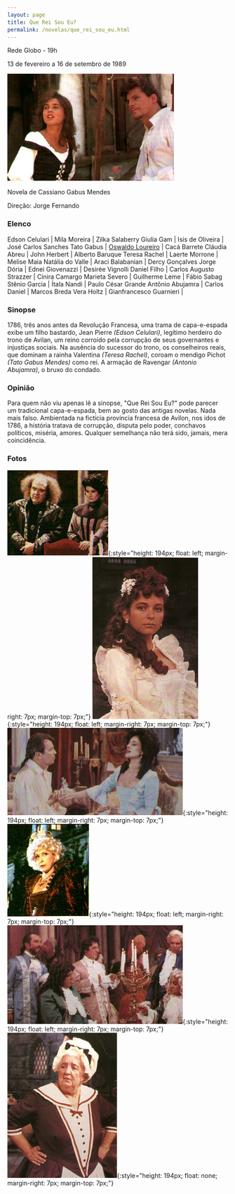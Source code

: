 ```yaml
---
layout: page
title: Que Rei Sou Eu?
permalink: /novelas/que_rei_sou_eu.html
---
```


Rede Globo - 19h

13 de fevereiro a 16 de setembro de 1989 

![Que Rei Sou Eu?](/novelas/img/que_rei_sou_eu_edson_e_giulia_gam.jpg)

Novela de Cassiano Gabus Mendes

Direção: Jorge Fernando

### Elenco

Edson Celulari | Mila Moreira | Zilka Salaberry
Giulia Gam | Isis de Oliveira | José Carlos Sanches
Tato Gabus | [Oswaldo Loureiro](/novelas/oswaldo_loureiro.html) | Cacá Barrete
Cláudia Abreu | John Herbert | Alberto Baruque
Teresa Rachel | Laerte Morrone | Melise Maia
Natália do Valle | Araci Balabanian | Dercy Gonçalves
Jorge Dória | Ednei Giovenazzi | Desirée Vignolli
Daniel Filho | Carlos Augusto Strazzer | Cinira Camargo
Marieta Severo | Guilherme Leme | Fábio Sabag
Stênio Garcia | Ítala Nandi | Paulo César Grande
Antônio Abujamra | Carlos Daniel | Marcos Breda
Vera Holtz | Gianfrancesco Guarnieri | 

### Sinopse

1786, três anos antes da Revolução Francesa, uma trama de capa-e-espada exibe um filho bastardo, Jean Pierre *(Edson Celulari)*, legítimo herdeiro do trono de Avilan, um reino corroído pela corrupção de seus governantes e injustiças sociais. Na ausência do sucessor do trono, os conselheiros reais, que dominam a rainha Valentina *(Teresa Rachel)*, coroam o mendigo Pichot *(Tato Gabus Mendes)* como rei. A armação de Ravengar *(Antonio Abujamra)*, o bruxo do condado.

### Opinião

Para quem não viu apenas lê a sinopse, "Que Rei Sou Eu?" pode parecer um tradicional capa-e-espada, bem ao gosto das antigas novelas. Nada mais falso. Ambientada na fictícia província francesa de Avilon, nos idos de 1786, a história tratava de corrupção, disputa pelo poder, conchavos políticos, miséria, amores. Qualquer semelhança não terá sido, jamais, mera coincidência.

### Fotos

![Ravengar e sua fiel assistente](/novelas/img/que_rei_sou_eu_abujanra.jpg){:style="height: 194px; float: left; margin-right: 7px; margin-top: 7px;"}
![Cláudia Abreu como a princesa de Avilan](/novelas/img/que_rei_sou_eu_claudia_abreu.jpg){:style="height: 194px; float: left; margin-right: 7px; margin-top: 7px;"}
![Uma ótima atuação de Daniel Filho e Marieta Severo](/novelas/img/que_rei_sou_eu_daniel_filho_e_m_severo.jpg){:style="height: 194px; float: left; margin-right: 7px; margin-top: 7px;"}
![A Rainha Valentina](/novelas/img/que_rei_sou_eu_tereza_rachel.jpg){:style="height: 194px; float: left; margin-right: 7px; margin-top: 7px;"}
![A reunião dos conselheiros da Rainha Valentina](/novelas/img/que_rei_sou_eu_strazzer_loureiro_morrone.jpg){:style="height: 194px; float: left; margin-right: 7px; margin-top: 7px;"}
![Zilka em ótima atuação](/novelas/img/que_rei_sou_eu_zilka.jpg){:style="height: 194px; float: none; margin-right: 7px; margin-top: 7px;"}

